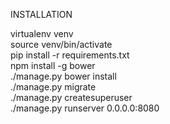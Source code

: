 INSTALLATION  
  
virtualenv venv  
source venv/bin/activate  
pip install -r requirements.txt  
npm install -g bower  
./manage.py bower install  
./manage.py migrate  
./manage.py createsuperuser  
./manage.py runserver 0.0.0.0:8080  